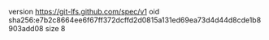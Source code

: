 version https://git-lfs.github.com/spec/v1
oid sha256:e7b2c8664ee6f67ff372dcffd2d0815a131ed69ea73d4d44d8cde1b8903add08
size 8
